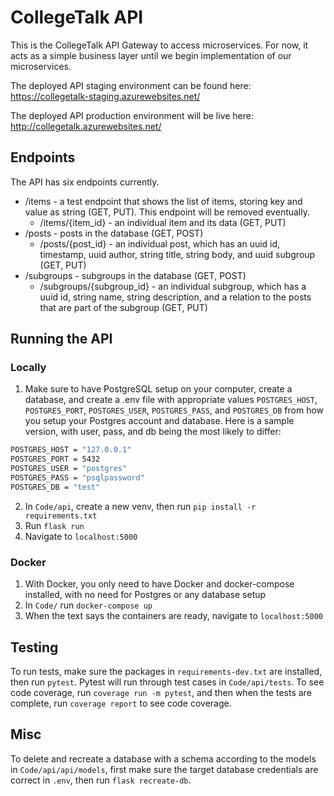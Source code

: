 # CollegeTalk API

This is the CollegeTalk API Gateway to access microservices. For now, it acts as a simple business layer until we begin implementation of our microservices.

The deployed API staging environment can be found here: https://collegetalk-staging.azurewebsites.net/

The deployed API production environment will be live here: http://collegetalk.azurewebsites.net/

## Endpoints

The API has six endpoints currently.

-   /items  - a test endpoint that shows the list of items, storing key and value as string (GET, PUT). This endpoint will be removed eventually.
    -   /items/{item_id} - an individual item and its data (GET, PUT)
-   /posts - posts in the database (GET, POST)
    -   /posts/{post_id} - an individual post, which has an uuid id, timestamp, uuid author, string title, string body, and uuid subgroup (GET, PUT)
-   /subgroups - subgroups in the database (GET, POST)
    -   /subgroups/{subgroup_id} - an individual subgroup, which has a uuid id, string name, string description, and a relation to the posts that are part of the subgroup (GET, PUT)

## Running the API

### Locally

1. Make sure to have PostgreSQL setup on your computer, create a database, and create a .env file with appropriate values `POSTGRES_HOST`, `POSTGRES_PORT`, `POSTGRES_USER`, `POSTGRES_PASS`, and `POSTGRES_DB` from how you setup your Postgres account and database. Here is a sample version, with user, pass, and db being the most likely to differ:

```bash
POSTGRES_HOST = "127.0.0.1"
POSTGRES_PORT = 5432
POSTGRES_USER = "postgres"
POSTGRES_PASS = "psqlpassword"
POSTGRES_DB = "test"
```

2. In `Code/api`, create a new venv, then run `pip install -r requirements.txt`
3. Run `flask run`
4. Navigate to `localhost:5000`

### Docker

1. With Docker, you only need to have Docker and docker-compose installed, with no need for Postgres or any database setup
2. In `Code/` run `docker-compose up`
3. When the text says the containers are ready, navigate to `localhost:5000`

## Testing
To run tests, make sure the packages in `requirements-dev.txt` are installed, then run `pytest`. Pytest will run through test cases in `Code/api/tests`. To see code coverage, run `coverage run -m pytest`, and then when the tests are complete, run `coverage report` to see code coverage.

## Misc 
To delete and recreate a database with a schema according to the models in `Code/api/api/models`, first make sure the target database credentials are correct in `.env`, then run `flask recreate-db`.

